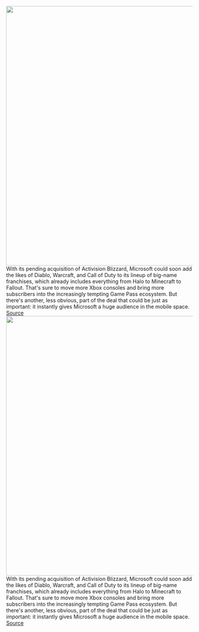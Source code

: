 <img src='https://cdn.vox-cdn.com/thumbor/Chj-hC9TENUFcXAvZWbh6c6f_VI=/0x0:3000x2000/1200x800/filters:focal(1260x760:1740x1240)/cdn.vox-cdn.com/uploads/chorus_image/image/70404832/495476474.0.jpg' width='700px' /><br/>
With its pending acquisition of Activision Blizzard, Microsoft could soon add the likes of Diablo, Warcraft, and Call of Duty to its lineup of big-name franchises, which already includes everything from Halo to Minecraft to Fallout. That's sure to move more Xbox consoles and bring more subscribers into the increasingly tempting Game Pass ecosystem. But there's another, less obvious, part of the deal that could be just as important: it instantly gives Microsoft a huge audience in the mobile space.
<a href='https://www.theverge.com/2022/1/18/22889457/microsoft-activision-blizzard-acquisition-mobile-gaming-candy-crush'> Source <a/><img src='https://cdn.vox-cdn.com/thumbor/Chj-hC9TENUFcXAvZWbh6c6f_VI=/0x0:3000x2000/1200x800/filters:focal(1260x760:1740x1240)/cdn.vox-cdn.com/uploads/chorus_image/image/70404832/495476474.0.jpg' width='700px' /><br/>
With its pending acquisition of Activision Blizzard, Microsoft could soon add the likes of Diablo, Warcraft, and Call of Duty to its lineup of big-name franchises, which already includes everything from Halo to Minecraft to Fallout. That's sure to move more Xbox consoles and bring more subscribers into the increasingly tempting Game Pass ecosystem. But there's another, less obvious, part of the deal that could be just as important: it instantly gives Microsoft a huge audience in the mobile space.
<a href='https://www.theverge.com/2022/1/18/22889457/microsoft-activision-blizzard-acquisition-mobile-gaming-candy-crush'> Source <a/>